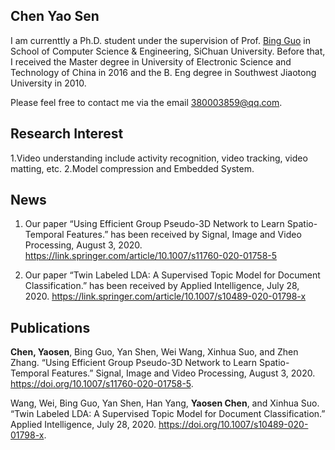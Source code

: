 ## Chen Yao Sen

I am currenttly a Ph.D. student under the supervision of Prof. [Bing Guo](http://sw.scu.edu.cn/info/1194/4575.htm) in School of Computer Science & Engineering, SiChuan University. Before that, I received the Master degree in University of Electronic Science and Technology of China in 2016 and the B. Eng degree in Southwest Jiaotong University in 2010.

Please feel free to contact me via the email 380003859@qq.com.

## Research Interest

1.Video understanding include activity recognition, video tracking, video matting, etc.
2.Model compression and Embedded System. 

## News

1. Our paper “Using Efficient Group Pseudo-3D Network to Learn Spatio-Temporal Features.” has been received by Signal, Image and Video Processing, August 3, 2020. https://link.springer.com/article/10.1007/s11760-020-01758-5

2. Our paper “Twin Labeled LDA: A Supervised Topic Model for Document Classification.” has been received by Applied Intelligence, July 28, 2020. https://link.springer.com/article/10.1007/s10489-020-01798-x

## Publications

**Chen, Yaosen**, Bing Guo, Yan Shen, Wei Wang, Xinhua Suo, and Zhen Zhang. “Using Efficient Group Pseudo-3D Network to Learn Spatio-Temporal Features.” Signal, Image and Video Processing, August 3, 2020. https://doi.org/10.1007/s11760-020-01758-5.

Wang, Wei, Bing Guo, Yan Shen, Han Yang, **Yaosen Chen**, and Xinhua Suo. “Twin Labeled LDA: A Supervised Topic Model for Document Classification.” Applied Intelligence, July 28, 2020. https://doi.org/10.1007/s10489-020-01798-x.
